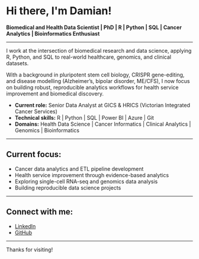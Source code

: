 # Hi there, I'm Damian!

**Biomedical and Health Data Scientist | PhD | R | Python | SQL | Cancer Analytics | Bioinformatics Enthusiast**

---

I work at the intersection of biomedical research and data science, applying R, Python, and SQL to real-world healthcare, genomics, and clinical datasets.

With a background in pluripotent stem cell biology, CRISPR gene-editing, and disease modelling (Alzheimer’s, bipolar disorder, ME/CFS), I now focus on building robust, reproducible analytics workflows for health service improvement and biomedical discovery.

- **Current role:** Senior Data Analyst at GICS & HRICS (Victorian Integrated Cancer Services)
- **Technical skills:** R | Python | SQL | Power BI | Azure | Git
- **Domains:** Health Data Science | Cancer Informatics | Clinical Analytics | Genomics | Bioinformatics

---

## Current focus:
- Cancer data analytics and ETL pipeline development
- Health service improvement through evidence-based analytics
- Exploring single-cell RNA-seq and genomics data analysis
- Building reproducible data science projects

---

## Connect with me:
- [LinkedIn](https://www.linkedin.com/in/hermandezdamian)  
- [GitHub](https://github.com/dherns)

---

Thanks for visiting!

